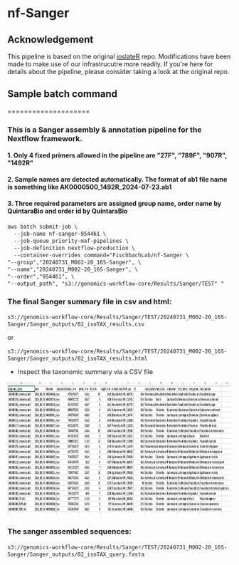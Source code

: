 # nf-Sanger

## Acknowledgement

This pipeline is based on the original [ioslateR](https://github.com/bdaisley/isolateR) repo. Modifications have been made to make use of our infrastrucutre more readily. If you're here for details about the pipeline, please consider taking a look at the original repo.


## Sample batch command
====================

### This is a Sanger assembly & annotation pipeline for the Nextflow framework.

#### 1. Only 4 fixed primers allowed in the pipeline are "27F", "789F", "907R", "1492R"
#### 2. Sample names are detected automatically. The format of ab1 file name is something like AK0000500_1492R_2024-07-23.ab1 <!--(Only the dash sign (-) is allowed in the assigned sample names)-->
#### 3. Three required parameters are assigned group name, order name by QuintaraBio and order id by QuintaraBio

```{bash}
aws batch submit-job \
  --job-name nf-sanger-954461 \
  --job-queue priority-maf-pipelines \
  --job-definition nextflow-production \
  --container-overrides command="FischbachLab/nf-Sanger \
"--group","20240731_M002-20_16S-Sanger", \
"--name","20240731_M002-20_16S-Sanger", \
"--order","954461", \
"--output_path", "s3://genomics-workflow-core/Results/Sanger/TEST" "
```

### The final Sanger summary file in csv and html:
```{bash}
s3://genomics-workflow-core/Results/Sanger/TEST/20240731_M002-20_16S-Sanger/Sanger_outputs/02_isoTAX_results.csv
```
or
```{bash}
s3://genomics-workflow-core/Results/Sanger/TEST/20240731_M002-20_16S-Sanger/Sanger_outputs/02_isoTAX_results.html
```
- Inspect the taxonomic summary via a CSV file
<img src="assets/images/example-Sanger_summary.png" width="900" height="300" />


### The sanger assembled sequences:
```{bash}
s3://genomics-workflow-core/Results/Sanger/TEST/20240731_M002-20_16S-Sanger/Sanger_outputs/02_isoTAX_query.fasta
```

<!--aws batch submit-job \
  --job-name nf-sanger \
  --job-queue priority-maf-pipelines \
  --job-definition nextflow-production \
  --container-overrides command="FischbachLab/nf-Sanger, \
"--group","20230309_TYs", \
"--name","20230309_TYs", \
"--order","835278", \
"--output_path", "s3://genomics-workflow-core/Results/Sanger" " -->
<!--s3://genomics-workflow-core/Results/Sanger/20230309_TYs/QB_RAW_DATA_by_group/20230309_TYs/789F_907R_27F_1492R_outputs/sanger_assembly_summary.csv-->
<!--s3://genomics-workflow-core/Results/Sanger/20230309_TYs/QB_RAW_DATA_by_group/20230309_TYs/789F_907R_27F_1492R_outputs/Assemblies/>